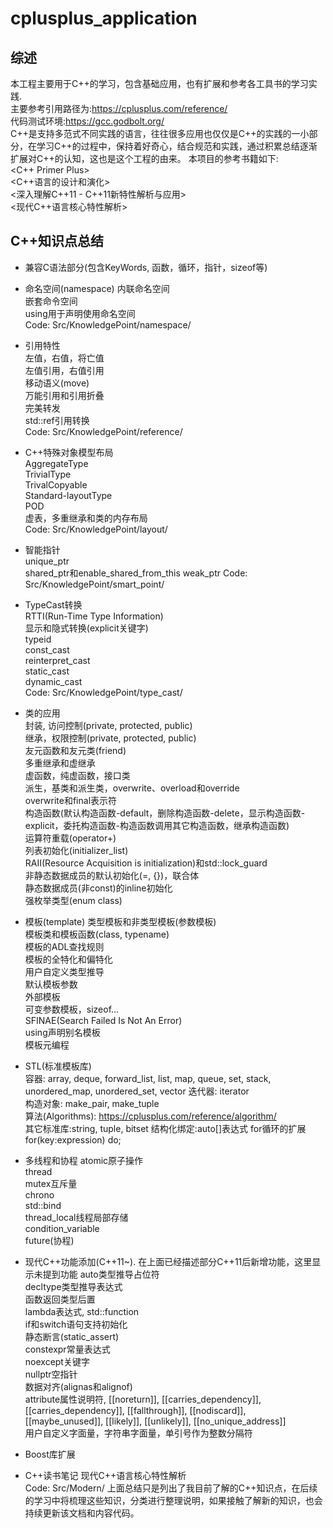 # cplusplus_application

## 综述

本工程主要用于C++的学习，包含基础应用，也有扩展和参考各工具书的学习实践.  
主要参考引用路径为:https://cplusplus.com/reference/  
代码测试环境:https://gcc.godbolt.org/  
C++是支持多范式不同实践的语言，往往很多应用也仅仅是C++的实践的一小部分，在学习C++的过程中，保持着好奇心，结合规范和实践，通过积累总结逐渐扩展对C++的认知，这也是这个工程的由来。
本项目的参考书籍如下:  
<C++ Primer Plus>  
<C++语言的设计和演化>  
<深入理解C++11 - C++11新特性解析与应用>  
<现代C++语言核心特性解析>  


## C++知识点总结

* 兼容C语法部分(包含KeyWords, 函数，循环，指针，sizeof等)  
  
* 命名空间(namespace)
  内联命名空间  
  嵌套命令空间  
  using用于声明使用命名空间  
  Code: Src/KnowledgePoint/namespace/  

* 引用特性  
  左值，右值，将亡值  
  左值引用，右值引用  
  移动语义(move)   
  万能引用和引用折叠  
  完美转发    
  std::ref引用转换  
  Code: Src/KnowledgePoint/reference/  

* C++特殊对象模型布局  
  AggregateType  
  TrivialType  
  TrivalCopyable  
  Standard-layoutType  
  POD  
  虚表，多重继承和类的内存布局  
  Code: Src/KnowledgePoint/layout/  

* 智能指针  
  unique_ptr  
  shared_ptr和enable_shared_from_this
  weak_ptr
  Code: Src/KnowledgePoint/smart_point/  

* TypeCast转换  
  RTTI(Run-Time Type Information)  
  显示和隐式转换(explicit关键字)  
  typeid  
  const_cast  
  reinterpret_cast  
  static_cast  
  dynamic_cast  
  Code: Src/KnowledgePoint/type_cast/  

* 类的应用  
  封装, 访问控制(private, protected, public)    
  继承，权限控制(private, protected, public)    
  友元函数和友元类(friend)  
  多重继承和虚继承  
  虚函数，纯虚函数，接口类  
  派生，基类和派生类，overwrite、overload和override  
  overwrite和final表示符  
  构造函数(默认构造函数-default，删除构造函数-delete，显示构造函数-explicit，委托构造函数-构造函数调用其它构造函数，继承构造函数)  
  运算符重载(operator+)  
  列表初始化(initializer_list)  
  RAII(Resource Acquisition is initialization)和std::lock_guard  
  非静态数据成员的默认初始化(=, {})，联合体  
  静态数据成员(非const)的inline初始化  
  强枚举类型(enum class)

* 模板(template)
  类型模板和非类型模板(参数模板)  
  模板类和模板函数(class, typename)  
  模板的ADL查找规则  
  模板的全特化和偏特化  
  用户自定义类型推导  
  默认模板参数  
  外部模板  
  可变参数模板，sizeof...  
  SFINAE(Search Failed Is Not An Error)  
  using声明别名模板  
  模板元编程  
  
* STL(标准模板库)  
  容器: array, deque, forward_list, list, map, queue, set, stack, unordered_map, unordered_set, vector
  迭代器: iterator  
  构造对象: make_pair, make_tuple  
  算法(Algorithms): https://cplusplus.com/reference/algorithm/    
  其它标准库:string, tuple, bitset
  结构化绑定:auto[]表达式 
  for循环的扩展for(key:expression) do;

* 多线程和协程
  atomic原子操作  
  thread  
  mutex互斥量  
  chrono  
  std::bind  
  thread_local线程局部存储  
  condition_variable  
  future(协程)  

* 现代C++功能添加(C++11~). 在上面已经描述部分C++11后新增功能，这里显示未提到功能
  auto类型推导占位符  
  decltype类型推导表达式  
  函数返回类型后置  
  lambda表达式, std::function  
  if和switch语句支持初始化  
  静态断言(static_assert)  
  constexpr常量表达式  
  noexcept关键字  
  nullptr空指针  
  数据对齐(alignas和alignof)  
  attribute属性说明符, [[noreturn]], [[carries_dependency]],[[carries_dependency]], [[fallthrough]], [[nodiscard]], [[maybe_unused]], [[likely]], [[unlikely]], [[no_unique_address]]  
  用户自定义字面量，字符串字面量，单引号作为整数分隔符  

* Boost库扩展

* C++读书笔记
  现代C++语言核心特性解析  
  Code: Src/Modern/ 
  上面总结只是列出了我目前了解的C++知识点，在后续的学习中将梳理这些知识，分类进行整理说明，如果接触了解新的知识，也会持续更新该文档和内容代码。



  

  
